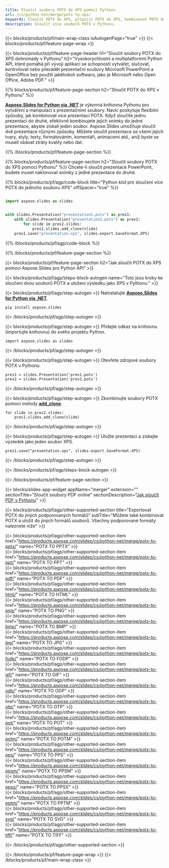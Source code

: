 ```yaml
---
title: Sloučit soubory POTX do XPS pomocí Pythonu
url: /cs/python-net/merge/potx-to-xps/
keywords: Sloučit POTX do XPS, připojit POTX do XPS, kombinovat POTX do XPS, PowerPoint, Presentation, XPS, Python, Aspose
description: Sloučit více souborů POTX v Pythonu.
---
```


{{< blocks/products/pf/main-wrap-class isAutogenPage="true" >}}
{{< blocks/products/pf/feature-page-wrap >}}

{{< blocks/products/pf/feature-page-header h1="Sloučit soubory POTX do XPS dohromady v Pythonu" h2="Vysokorychlostní a multiplatformní Python API, které pomáhá při vývoji aplikací se schopností vytvářet, slučovat, kontrolovat nebo převádět prezentační soubory Microsoft PowerPoint a OpenOffice bez použití jakéhokoli softwaru, jako je Microsoft nebo Open Office, Adobe PDF." >}}

{{% blocks/products/pf/feature-page-section h2="Sloučit POTX do XPS v Pythonu" %}}

[**Aspose.Slides for Python via .NET**](https://products.aspose.com/slides/cs/python-net/) je výkonná knihovna Pythonu pro vytváření a manipulaci s prezentačními soubory. Navíc poskytuje flexibilní způsoby, jak kombinovat více prezentací POTX. Když sloučíte jednu prezentaci do druhé, efektivně kombinujete jejich snímky do jedné prezentace, abyste získali jeden soubor. Aspose.Slides umožňuje sloučit dvě prezentace různými způsoby. Můžete sloučit prezentace se všemi jejich tvary, styly, texty, formátováním, komentáři, animacemi atd., aniž byste se museli obávat ztráty kvality nebo dat.

{{% /blocks/products/pf/feature-page-section %}}

{{% blocks/products/pf/feature-page-section  h2="Sloučit soubory POTX do XPS pomocí Pythonu" %}}
Chcete-li sloučit prezentace PowerPoint, budete muset naklonovat snímky z jedné prezentace do druhé.

{{% blocks/products/pf/agp/code-block title="Python kód pro sloučení více POTX do jednoho souboru XPS" offSpacer="true" %}}

```python

import aspose.slides as slides


with slides.Presentation("presentation1.potx") as pres1:
    with slides.Presentation("presentation2.potx") as pres2:
        for slide in pres2.slides:
            pres1.slides.add_clone(slide)
    pres1.save("presentation.xps", slides.export.SaveFormat.XPS)
```


{{% /blocks/products/pf/agp/code-block %}}

{{% /blocks/products/pf/feature-page-section %}}

{{< blocks/products/pf/feature-page-section  h2="Jak sloučit POTX do XPS pomocí Aspose.Slides pro Python API" >}}

{{< blocks/products/pf/agp/steps-block-autogen name="Toto jsou kroky ke sloučení dvou souborů POTX a uložení výsledku jako XPS v Pythonu." >}}

{{< blocks/products/pf/agp/step-autogen >}}
Nainstalujte [**Aspose.Slides for Python via .NET**](https://products.aspose.com/slides/cs/python-net/).
```
pip install aspose.slides
```
{{< /blocks/products/pf/agp/step-autogen >}}

{{< blocks/products/pf/agp/step-autogen >}}
Přidejte odkaz na knihovnu (importujte knihovnu) do svého projektu Python.
```
import aspose.slides as slides
```
{{< /blocks/products/pf/agp/step-autogen >}}

{{< blocks/products/pf/agp/step-autogen >}}
Otevřete zdrojové soubory POTX v Pythonu.
```
pres1 = slides.Presentation('pres1.potx')
pres2 = slides.Presentation('pres2.potx')
```
{{< /blocks/products/pf/agp/step-autogen >}}

{{< blocks/products/pf/agp/step-autogen >}}
Zkombinujte soubory POTX pomocí metody [**add_clone**](https://reference.aspose.com/slides/python-net/aspose.slides/islidecollection/#methods).
```
for slide in pres2.slides:
    pres1.slides.add_clone(slide)
```
{{< /blocks/products/pf/agp/step-autogen >}}

{{< blocks/products/pf/agp/step-autogen >}}
Uložte prezentaci a získejte výsledek jako jeden soubor XPS.
```
pres1.save("presentation.xps", slides.export.SaveFormat.XPS)
```

{{< /blocks/products/pf/agp/step-autogen >}}

{{< /blocks/products/pf/agp/steps-block-autogen >}}

{{< /blocks/products/pf/feature-page-section >}}

{{< blocks/slides-app-widget  appName="merger" extension="" sectionTitle="Sloučit soubory PDF online" sectionDescription="[Jak sloučit PDF v Pythonu](https://products.aspose.com/slides/cs/python-net/merge/pdf/)" >}}

{{< blocks/products/pf/agp/other-supported-section title="Exportovat POTX do jiných podporovaných formátů" subTitle="Můžete také kombinovat POTX a uložit do jiných formátů souborů. Všechny podporované formáty naleznete níže" >}}

{{< blocks/products/pf/agp/other-supported-section-item href="https://products.aspose.com/slides/cs/python-net/merge/potx-to-pptx/" name="POTX TO PPTX" >}}  
{{< blocks/products/pf/agp/other-supported-section-item href="https://products.aspose.com/slides/cs/python-net/merge/potx-to-ppt/" name="POTX TO PPT" >}}  
{{< blocks/products/pf/agp/other-supported-section-item href="https://products.aspose.com/slides/cs/python-net/merge/potx-to-pdf/" name="POTX TO PDF" >}}  
{{< blocks/products/pf/agp/other-supported-section-item href="https://products.aspose.com/slides/cs/python-net/merge/potx-to-html/" name="POTX TO HTML" >}}  
{{< blocks/products/pf/agp/other-supported-section-item href="https://products.aspose.com/slides/cs/python-net/merge/potx-to-png/" name="POTX TO PNG" >}}  
{{< blocks/products/pf/agp/other-supported-section-item href="https://products.aspose.com/slides/cs/python-net/merge/potx-to-bmp/" name="POTX TO BMP" >}}  
{{< blocks/products/pf/agp/other-supported-section-item href="https://products.aspose.com/slides/cs/python-net/merge/potx-to-jpg/" name="POTX TO JPG" >}}  
{{< blocks/products/pf/agp/other-supported-section-item href="https://products.aspose.com/slides/cs/python-net/merge/potx-to-fodp/" name="POTX TO FODP" >}}  
{{< blocks/products/pf/agp/other-supported-section-item href="https://products.aspose.com/slides/cs/python-net/merge/potx-to-gif/" name="POTX TO GIF" >}}  
{{< blocks/products/pf/agp/other-supported-section-item href="https://products.aspose.com/slides/cs/python-net/merge/potx-to-odp/" name="POTX TO ODP" >}}  
{{< blocks/products/pf/agp/other-supported-section-item href="https://products.aspose.com/slides/cs/python-net/merge/potx-to-otp/" name="POTX TO OTP" >}}  
{{< blocks/products/pf/agp/other-supported-section-item href="https://products.aspose.com/slides/cs/python-net/merge/potx-to-pot/" name="POTX TO POT" >}}  
{{< blocks/products/pf/agp/other-supported-section-item href="https://products.aspose.com/slides/cs/python-net/merge/potx-to-potm/" name="POTX TO POTM" >}}  
{{< blocks/products/pf/agp/other-supported-section-item href="https://products.aspose.com/slides/cs/python-net/merge/potx-to-pps/" name="POTX TO PPS" >}}  
{{< blocks/products/pf/agp/other-supported-section-item href="https://products.aspose.com/slides/cs/python-net/merge/potx-to-ppsm/" name="POTX TO PPSM" >}}  
{{< blocks/products/pf/agp/other-supported-section-item href="https://products.aspose.com/slides/cs/python-net/merge/potx-to-ppsx/" name="POTX TO PPSX" >}}  
{{< blocks/products/pf/agp/other-supported-section-item href="https://products.aspose.com/slides/cs/python-net/merge/potx-to-pptm/" name="POTX TO PPTM" >}}  
{{< blocks/products/pf/agp/other-supported-section-item href="https://products.aspose.com/slides/cs/python-net/merge/potx-to-svg/" name="POTX TO SVG" >}}  
{{< blocks/products/pf/agp/other-supported-section-item href="https://products.aspose.com/slides/cs/python-net/merge/potx-to-tiff/" name="POTX TO TIFF" >}}  


{{< /blocks/products/pf/agp/other-supported-section >}}

{{< /blocks/products/pf/feature-page-wrap >}}
{{< /blocks/products/pf/main-wrap-class >}}